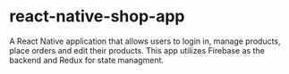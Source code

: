 # react-native-shop-app
A React Native application that allows users to login in, manage products, place orders and edit their products. This app utilizes Firebase as the backend and Redux for state managment.
